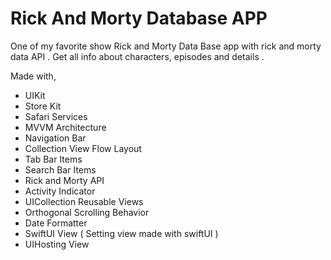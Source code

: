 # Rick And Morty Database APP
One of my favorite show Rick and Morty Data Base  app  with rick and morty data API .
Get all info about characters, episodes and details .

Made with,

* UIKit
* Store Kit
* Safari Services
* MVVM Architecture
* Navigation Bar 
* Collection View Flow Layout
* Tab Bar Items
* Search Bar Items
* Rick and Morty API
* Activity Indicator 
* UICollection Reusable Views
* Orthogonal Scrolling Behavior
* Date Formatter
* SwiftUI View ( Setting view made with swiftUI )
* UIHosting View



